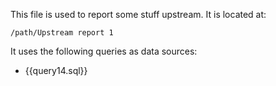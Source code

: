 This file is used to report some stuff upstream.  It is located at:

    /path/Upstream report 1

It uses the following queries as data sources:

* {{query14.sql}}

